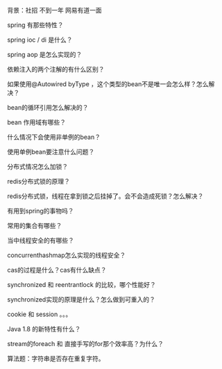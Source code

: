背景：社招 不到一年
网易有道一面

spring 有那些特性？

spring ioc / di 是什么？

spring aop 是怎么实现的？

依赖注入的两个注解的有什么区别？

如果使用@Autowired byType ，这个类型的bean不是唯一会怎么样？怎么解决？

bean的循环引用怎么解决的？

bean 作用域有哪些？

什么情况下会使用非单例的bean？

使用单例bean要注意什么问题？

分布式情况怎么加锁？

redis分布式锁的原理？

redis分布式锁，线程在拿到锁之后挂掉了。会不会造成死锁？怎么解决？

有用到spring的事物吗？

常用的集合有哪些？

当中线程安全的有哪些？

concurrenthashmap怎么实现的线程安全？

cas的过程是什么？cas有什么缺点？

synchronized 和 reentrantlock 的比较，哪个性能好？

synchronized实现的原理是什么？怎么做到可重入的？

cookie 和 session 。。。

Java 1.8 的新特性有什么？

stream的foreach 和 直接手写的for那个效率高？为什么？

算法题：字符串是否存在重复字符。